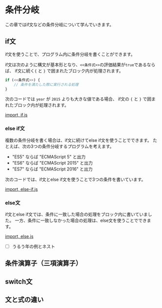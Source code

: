 # 条件分岐

この章ではif文などの条件分岐について学んでいきます。

## if文

if文を使うことで、プログラム内に条件分岐を書くことができます。

if文は次のように構文が基本形となり、`<<条件式>>`の評価結果が`true`であるならば、
if文に続く`{` と `}` で囲まれたブロック内が処理されます。

```js
if (<<条件式>>) {
    // 条件を満たした際に実行される処理
}
```

次のコードでは `year` が `2015` よりも大きな値である場合、
if文の `{` と `}` で囲まれたブロック内が処理されます。

[import, if.js](src/if/if.js)

### else if文

複数の条件分岐を書く場合は、if文に続けてelse if文を使うことでできます。
たとえば、次の3つの条件分岐するプログラムを考えます。

- "ES5" ならば "ECMAScript 5" と出力
- "ES6" ならば "ECMAScript 2015" と出力
- "ES7" ならば "ECMAScript 2016" と出力

次のコードでは、if文とelse if文を使うことで3つの条件を書いています。

[import, else-if.js](src/if/else-if.js)

### else文

if文とelse if文では、条件に一致した場合の処理をブロック内に書いていました。
一方、条件に一致しなかった場合の処理は、else文を使うことでできます。

[import, else.js](src/if/else.js)


- [ ] うるう年の例とネスト


## 条件演算子（三項演算子）

## switch文

## 文と式の違い
